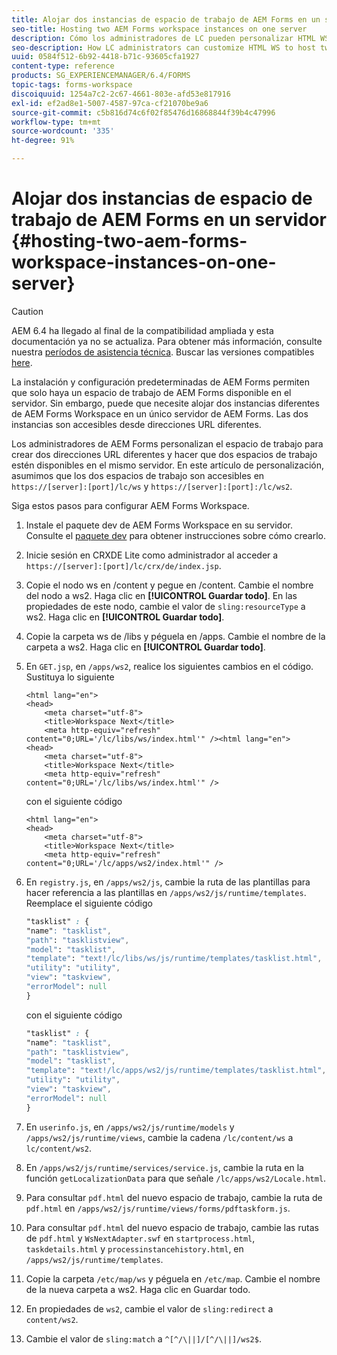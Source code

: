 ```yaml
---
title: Alojar dos instancias de espacio de trabajo de AEM Forms en un servidor
seo-title: Hosting two AEM Forms workspace instances on one server
description: Cómo los administradores de LC pueden personalizar HTML WS para alojar dos instancias en un único servidor accesible mediante distintas URL.
seo-description: How LC administrators can customize HTML WS to host two instances on a single server accessible via different URLs.
uuid: 0584f512-6b92-4418-b71c-93605cfa1927
content-type: reference
products: SG_EXPERIENCEMANAGER/6.4/FORMS
topic-tags: forms-workspace
discoiquuid: 1254a7c2-2c67-4661-803e-afd53e817916
exl-id: ef2ad8e1-5007-4587-97ca-cf21070be9a6
source-git-commit: c5b816d74c6f02f85476d16868844f39b4c47996
workflow-type: tm+mt
source-wordcount: '335'
ht-degree: 91%

---
```


# Alojar dos instancias de espacio de trabajo de AEM Forms en un servidor {#hosting-two-aem-forms-workspace-instances-on-one-server}

>[!CAUTION]
>
>AEM 6.4 ha llegado al final de la compatibilidad ampliada y esta documentación ya no se actualiza. Para obtener más información, consulte nuestra [períodos de asistencia técnica](https://helpx.adobe.com/es/support/programs/eol-matrix.html). Buscar las versiones compatibles [here](https://experienceleague.adobe.com/docs/).

La instalación y configuración predeterminadas de AEM Forms permiten que solo haya un espacio de trabajo de AEM Forms disponible en el servidor. Sin embargo, puede que necesite alojar dos instancias diferentes de AEM Forms Workspace en un único servidor de AEM Forms. Las dos instancias son accesibles desde direcciones URL diferentes.

Los administradores de AEM Forms personalizan el espacio de trabajo para crear dos direcciones URL diferentes y hacer que dos espacios de trabajo estén disponibles en el mismo servidor. En este artículo de personalización, asumimos que los dos espacios de trabajo son accesibles en `https://[server]:[port]/lc/ws` y `https://[server]:[port]:/lc/ws2`.

Siga estos pasos para configurar AEM Forms Workspace.

1. Instale el paquete dev de AEM Forms Workspace en su servidor. Consulte el [paquete dev](/help/forms/using/introduction-customizing-html-workspace.md#p-crx-package-p) para obtener instrucciones sobre cómo crearlo.
1. Inicie sesión en CRXDE Lite como administrador al acceder a `https://[server]:[port]/lc/crx/de/index.jsp`.
1. Copie el nodo ws en /content y pegue en /content. Cambie el nombre del nodo a ws2. Haga clic en **[!UICONTROL Guardar todo]**. En las propiedades de este nodo, cambie el valor de `sling:resourceType` a ws2. Haga clic en **[!UICONTROL Guardar todo]**.

1. Copie la carpeta ws de /libs y péguela en /apps. Cambie el nombre de la carpeta a ws2. Haga clic en **[!UICONTROL Guardar todo]**.
1. En `GET.jsp`, en `/apps/ws2`, realice los siguientes cambios en el código. Sustituya lo siguiente

   ```
   <html lang="en">
   <head>
       <meta charset="utf-8">
       <title>Workspace Next</title>
       <meta http-equiv="refresh" content="0;URL='/lc/libs/ws/index.html'" /><html lang="en">
   <head>
       <meta charset="utf-8">
       <title>Workspace Next</title>
       <meta http-equiv="refresh" content="0;URL='/lc/libs/ws/index.html'" />
   ```

   con el siguiente código

   ```
   <html lang="en">
   <head>
       <meta charset="utf-8">
       <title>Workspace Next</title>
       <meta http-equiv="refresh" content="0;URL='/lc/apps/ws2/index.html'" />
   ```

1. En `registry.js`, en `/apps/ws2/js`, cambie la ruta de las plantillas para hacer referencia a las plantillas en `/apps/ws2/js/runtime/templates`. Reemplace el siguiente código

   ```css
   "tasklist" : {
   "name": "tasklist",
   "path": "tasklistview",
   "model": "tasklist",
   "template": "text!/lc/libs/ws/js/runtime/templates/tasklist.html",
   "utility": "utility",
   "view": "taskview",
   "errorModel": null
   }
   ```

   con el siguiente código

   ```css
   "tasklist" : {
   "name": "tasklist",
   "path": "tasklistview",
   "model": "tasklist",
   "template": "text!/lc/apps/ws2/js/runtime/templates/tasklist.html",
   "utility": "utility",
   "view": "taskview",
   "errorModel": null
   }
   ```

1. En `userinfo.js`, en `/apps/ws2/js/runtime/models` y `/apps/ws2/js/runtime/views`, cambie la cadena `/lc/content/ws` a `lc/content/ws2`.

1. En `/apps/ws2/js/runtime/services/service.js`, cambie la ruta en la función `getLocalizationData` para que señale `/lc/apps/ws2/Locale.html`.

1. Para consultar `pdf.html` del nuevo espacio de trabajo, cambie la ruta de `pdf.html` en `/apps/ws2/js/runtime/views/forms/pdftaskform.js`.

1. Para consultar `pdf.html` del nuevo espacio de trabajo, cambie las rutas de `pdf.html` y `WsNextAdapter.swf` en `startprocess.html`, `taskdetails.html` y `processinstancehistory.html`, en `/apps/ws2/js/runtime/templates`.

1. Copie la carpeta `/etc/map/ws` y péguela en `/etc/map`. Cambie el nombre de la nueva carpeta a ws2. Haga clic en Guardar todo.

1. En propiedades de `ws2`, cambie el valor de `sling:redirect` a `content/ws2`.

1. Cambie el valor de `sling:match` a `^[^/\||]/[^/\||]/ws2$`.
